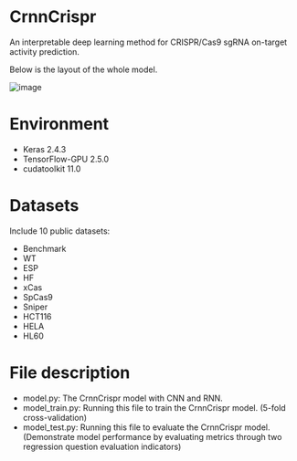 # CrnnCrispr
An interpretable deep learning method for CRISPR/Cas9 sgRNA on-target activity prediction.    
  
Below is the layout of the whole model.    
  
![image](https://github.com/White-Cement/CrnnCrispr/assets/104978990/787d4e04-8ae5-4ec7-b527-e78c36a646db)
# Environment
* Keras 2.4.3
* TensorFlow-GPU 2.5.0
* cudatoolkit 11.0
# Datasets
Include 10 public datasets:
* Benchmark
* WT
* ESP
* HF
* xCas
* SpCas9
* Sniper
* HCT116
* HELA
* HL60
# File description
* model.py: The CrnnCrispr model with CNN and RNN.
* model_train.py: Running this file to train the CrnnCrispr model. (5-fold cross-validation)
* model_test.py: Running this file to evaluate the CrnnCrispr model. (Demonstrate model performance by evaluating metrics through two regression question evaluation indicators)
